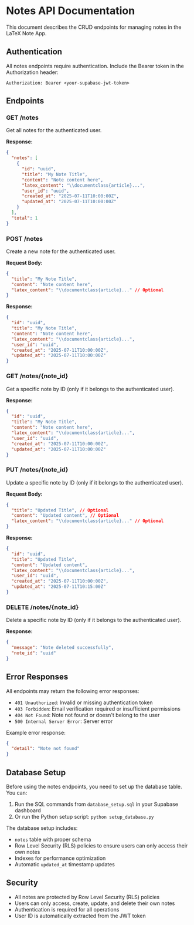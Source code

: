 # Notes API Documentation

This document describes the CRUD endpoints for managing notes in the LaTeX Note App.

## Authentication

All notes endpoints require authentication. Include the Bearer token in the Authorization header:

```
Authorization: Bearer <your-supabase-jwt-token>
```

## Endpoints

### GET /notes

Get all notes for the authenticated user.

**Response:**
```json
{
  "notes": [
    {
      "id": "uuid",
      "title": "My Note Title",
      "content": "Note content here",
      "latex_content": "\\documentclass{article}...",
      "user_id": "uuid",
      "created_at": "2025-07-11T10:00:00Z",
      "updated_at": "2025-07-11T10:00:00Z"
    }
  ],
  "total": 1
}
```

### POST /notes

Create a new note for the authenticated user.

**Request Body:**
```json
{
  "title": "My Note Title",
  "content": "Note content here",
  "latex_content": "\\documentclass{article}..." // Optional
}
```

**Response:**
```json
{
  "id": "uuid",
  "title": "My Note Title",
  "content": "Note content here",
  "latex_content": "\\documentclass{article}...",
  "user_id": "uuid",
  "created_at": "2025-07-11T10:00:00Z",
  "updated_at": "2025-07-11T10:00:00Z"
}
```

### GET /notes/{note_id}

Get a specific note by ID (only if it belongs to the authenticated user).

**Response:**
```json
{
  "id": "uuid",
  "title": "My Note Title",
  "content": "Note content here",
  "latex_content": "\\documentclass{article}...",
  "user_id": "uuid",
  "created_at": "2025-07-11T10:00:00Z",
  "updated_at": "2025-07-11T10:00:00Z"
}
```

### PUT /notes/{note_id}

Update a specific note by ID (only if it belongs to the authenticated user).

**Request Body:**
```json
{
  "title": "Updated Title", // Optional
  "content": "Updated content", // Optional
  "latex_content": "\\documentclass{article}..." // Optional
}
```

**Response:**
```json
{
  "id": "uuid",
  "title": "Updated Title",
  "content": "Updated content",
  "latex_content": "\\documentclass{article}...",
  "user_id": "uuid",
  "created_at": "2025-07-11T10:00:00Z",
  "updated_at": "2025-07-11T10:15:00Z"
}
```

### DELETE /notes/{note_id}

Delete a specific note by ID (only if it belongs to the authenticated user).

**Response:**
```json
{
  "message": "Note deleted successfully",
  "note_id": "uuid"
}
```

## Error Responses

All endpoints may return the following error responses:

- `401 Unauthorized`: Invalid or missing authentication token
- `403 Forbidden`: Email verification required or insufficient permissions
- `404 Not Found`: Note not found or doesn't belong to the user
- `500 Internal Server Error`: Server error

Example error response:
```json
{
  "detail": "Note not found"
}
```

## Database Setup

Before using the notes endpoints, you need to set up the database table. You can:

1. Run the SQL commands from `database_setup.sql` in your Supabase dashboard
2. Or run the Python setup script: `python setup_database.py`

The database setup includes:
- `notes` table with proper schema
- Row Level Security (RLS) policies to ensure users can only access their own notes
- Indexes for performance optimization
- Automatic `updated_at` timestamp updates

## Security

- All notes are protected by Row Level Security (RLS) policies
- Users can only access, create, update, and delete their own notes
- Authentication is required for all operations
- User ID is automatically extracted from the JWT token
